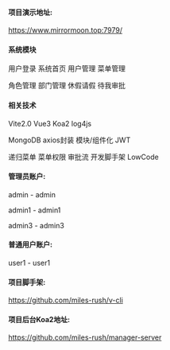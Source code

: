 #### 项目演示地址:

https://www.mirrormoon.top:7979/

#### 系统模块
用户登录 系统首页 用户管理 菜单管理

角色管理 部门管理 休假请假 待我审批

#### 相关技术
Vite2.0 Vue3 Koa2 log4js

MongoDB axios封装 模块/组件化 JWT

递归菜单 菜单权限 审批流 开发脚手架 LowCode

#### 管理员账户:

admin - admin

admin1 - admin1

admin3 - admin3

#### 普通用户账户:

user1 - user1

#### 项目脚手架:
https://github.com/miles-rush/v-cli

#### 项目后台Koa2地址:
https://github.com/miles-rush/manager-server
